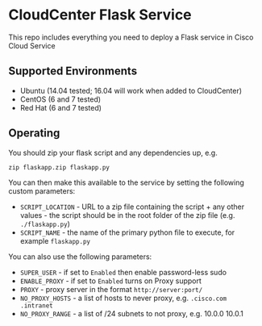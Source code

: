 # CloudCenter Flask Service
This repo includes everything you need to deploy a Flask service in Cisco Cloud Service

## Supported Environments
* Ubuntu (14.04 tested; 16.04 will work when added to CloudCenter)
* CentOS (6 and 7 tested)
* Red Hat (6 and 7 tested)

## Operating
You should zip your flask script and any dependencies up, e.g.
```
zip flaskapp.zip flaskapp.py
```

You can then make this available to the service by setting the following custom parameters:

* ```SCRIPT_LOCATION``` - URL to a zip file containing the script + any other values - the script should be in the root folder of the zip file (e.g. ```./flaskapp.py```)
* ```SCRIPT_NAME``` - the name of the primary python file to execute, for example ```flaskapp.py```

You can also use the following parameters:

* ```SUPER_USER``` - if set to ```Enabled``` then enable password-less sudo
* ```ENABLE_PROXY``` - if set to ```Enabled``` turns on Proxy support
* ```PROXY``` - proxy server in the format ```http://server:port/```
* ```NO_PROXY_HOSTS``` - a list of hosts to never proxy, e.g. ```.cisco.com .intranet```
* ```NO_PROXY_RANGE``` - a list of /24 subnets to not proxy, e.g. 10.0.0 10.0.1

